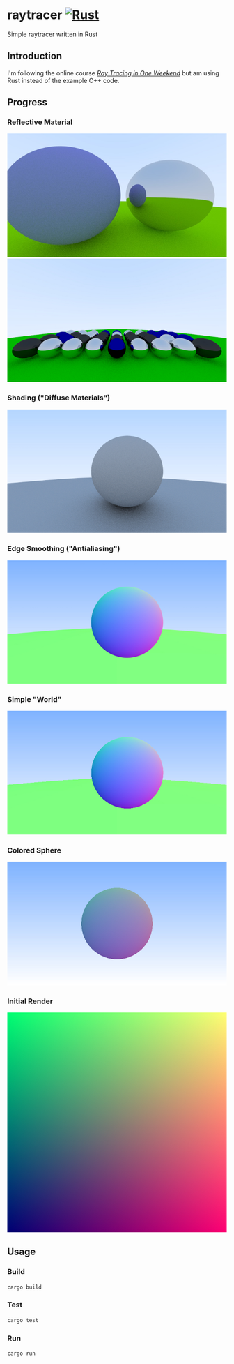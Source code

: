 # raytracer [![Rust](https://github.com/joshaustintech/raytracer/actions/workflows/rust.yml/badge.svg)](https://github.com/joshaustintech/raytracer/actions/workflows/rust.yml)

Simple raytracer written in Rust

## Introduction

I'm following the online course *[Ray Tracing in One Weekend](https://raytracing.github.io/books/RayTracingInOneWeekend.html)*
but am using Rust instead of the example C++ code.

## Progress

### Reflective Material
![Reflective material, two spheres](render_1688285882.jpg)
![Reflective material, grid of spheres](render_1688344777.jpg)

### Shading ("Diffuse Materials")
![Diffuse Materials](render_1688111057.jpg)

### Edge Smoothing ("Antialiasing")
![Edge Smoothing](render_1688099584.jpg)

### Simple "World"
![Colored Sphere](render_1688022712.jpg)

### Colored Sphere
![Colored Sphere](render_1688005594.jpg)

### Initial Render
![Initial Render](render_1687990097.jpg)

## Usage
### Build
```bash
cargo build
```
### Test
```bash
cargo test
```
### Run
```bash
cargo run
```

